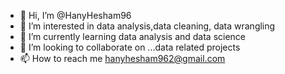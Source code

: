 - 👋 Hi, I’m @HanyHesham96
- 👀 I’m interested in data analysis,data cleaning, data wrangling
- 🌱 I’m currently learning data analysis and data science
- 💞️ I’m looking to collaborate on ...data related projects
- 📫 How to reach me hanyhesham962@gmail.com

<!---
HanyHesham96/HanyHesham96 is a ✨ special ✨ repository because its `README.md` (this file) appears on your GitHub profile.
You can click the Preview link to take a look at your changes.
--->
